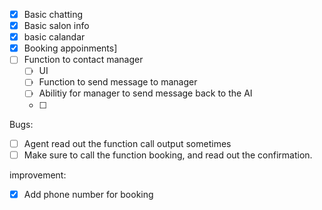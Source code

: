 * [X] Basic chatting
* [X] Basic salon info
* [X] basic calandar
* [X] Booking appoinments]
* [ ] Function to contact manager
  * [ ] UI
  * [ ] Function to send message to manager
  * [ ] Abilitiy for manager to send message back to the AI
  * [ ] 

Bugs:

- [ ] Agent read out the function call output sometimes
- [ ] Make sure to call the function booking, and read out the confirmation.

improvement:

* [X] Add phone number for booking
